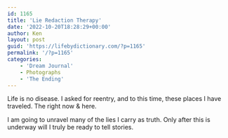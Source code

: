 ```yaml
---
id: 1165
title: 'Lie Redaction Therapy'
date: '2022-10-20T18:28:29+00:00'
author: Ken
layout: post
guid: 'https://lifebydictionary.com/?p=1165'
permalink: '/?p=1165'
categories:
    - 'Dream Journal'
    - Photographs
    - 'The Ending'
---
```


Life is no disease. I asked for reentry, and to this time, these places I have traveled. The right now &amp; here.

I am going to unravel many of the lies I carry as truth. Only after this is underway will I truly be ready to tell stories.